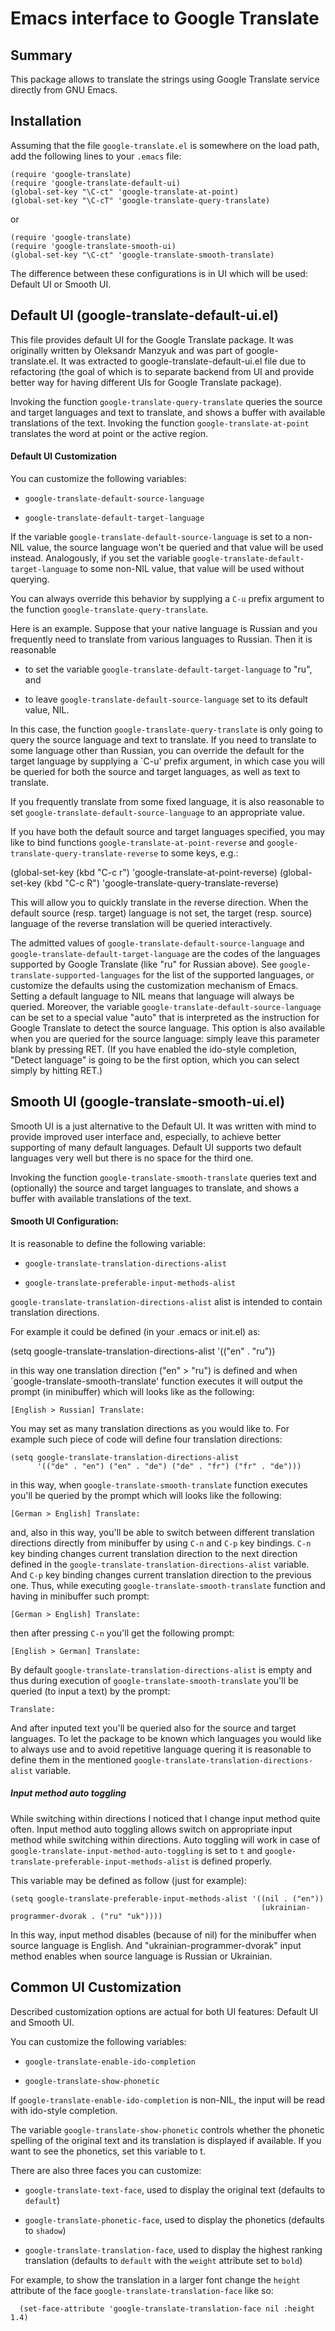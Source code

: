 # Emacs interface to Google Translate

## Summary

This package allows to translate the strings using Google Translate
service directly from GNU Emacs.

## Installation

Assuming that the file `google-translate.el` is somewhere on the
load path, add the following lines to your `.emacs` file:

    (require 'google-translate)
    (require 'google-translate-default-ui)
    (global-set-key "\C-ct" 'google-translate-at-point)
    (global-set-key "\C-cT" 'google-translate-query-translate)

or

    (require 'google-translate)
    (require 'google-translate-smooth-ui)
    (global-set-key "\C-ct" 'google-translate-smooth-translate)

The difference between these configurations is in UI which will be
used: Default UI or Smooth UI.

## Default UI (google-translate-default-ui.el)

This file provides default UI for the Google Translate package. It was
originally written by Oleksandr Manzyuk and was part of
google-translate.el. It was extracted to
google-translate-default-ui.el file due to refactoring (the goal of
which is to separate backend from UI and provide better way for having
different UIs for Google Translate package).

Invoking the function `google-translate-query-translate` queries the
source and target languages and text to translate, and shows a buffer
with available translations of the text.  Invoking the function
`google-translate-at-point` translates the word at point or the active
region.

#### Default UI Customization

You can customize the following variables:

- `google-translate-default-source-language`

- `google-translate-default-target-language`

If the variable `google-translate-default-source-language` is set
to a non-NIL value, the source language won't be queried and that
value will be used instead.  Analogously, if you set the variable
`google-translate-default-target-language` to some non-NIL value,
that value will be used without querying.

You can always override this behavior by supplying a `C-u` prefix
argument to the function `google-translate-query-translate`.

Here is an example.  Suppose that your native language is Russian
and you frequently need to translate from various languages to
Russian.  Then it is reasonable

- to set the variable `google-translate-default-target-language`
  to "ru", and

- to leave `google-translate-default-source-language` set to its
  default value, NIL.

In this case, the function `google-translate-query-translate` is
only going to query the source language and text to translate.
If you need to translate to some language other than Russian, you
can override the default for the target language by supplying a
`C-u' prefix argument, in which case you will be queried for both
the source and target languages, as well as text to translate.

If you frequently translate from some fixed language, it is also
reasonable to set `google-translate-default-source-language` to
an appropriate value.

If you have both the default source and target languages specified,
you may like to bind functions `google-translate-at-point-reverse`
and `google-translate-query-translate-reverse` to some keys, e.g.:

  (global-set-key (kbd "C-c r") 'google-translate-at-point-reverse)
  (global-set-key (kbd "C-c R") 'google-translate-query-translate-reverse)

This will allow you to quickly translate in the reverse direction.
When the default source (resp. target) language is not set, the
target (resp. source) language of the reverse translation will be
queried interactively.

The admitted values of `google-translate-default-source-language`
and `google-translate-default-target-language` are the codes of the
languages supported by Google Translate (like "ru" for Russian
above).  See `google-translate-supported-languages` for the list of
the supported languages, or customize the defaults using the
customization mechanism of Emacs.  Setting a default language to
NIL means that language will always be queried.  Moreover, the
variable `google-translate-default-source-language` can be set to a
special value "auto" that is interpreted as the instruction for
Google Translate to detect the source language.  This option is
also available when you are queried for the source language: simply
leave this parameter blank by pressing RET.  (If you have enabled
the ido-style completion, "Detect language" is going to be the
first option, which you can select simply by hitting RET.)

## Smooth UI (google-translate-smooth-ui.el)

Smooth UI is a just alternative to the Default UI. It was written with
mind to provide improved user interface and, especially, to achieve
better supporting of many default languages. Default UI supports two
default languages very well but there is no space for the third one.

Invoking the function `google-translate-smooth-translate` queries
text and (optionally) the source and target languages to translate,
and shows a buffer with available translations of the text.

#### Smooth UI Configuration:

It is reasonable to define the following variable:

- `google-translate-translation-directions-alist`

- `google-translate-preferable-input-methods-alist`

`google-translate-translation-directions-alist` alist is intended
to contain translation directions.

For example it could be defined (in your .emacs or init.el) as:

(setq google-translate-translation-directions-alist '(("en" . "ru"))

in this way one translation direction ("en" > "ru") is defined and
when `google-translate-smooth-translate' function executes it will
output the prompt (in minibuffer) which will looks like as the
following:

```
[English > Russian] Translate:
```

You may set as many translation directions as you would like
to. For example such piece of code will define four translation
directions:

```
(setq google-translate-translation-directions-alist
      '(("de" . "en") ("en" . "de") ("de" . "fr") ("fr" . "de")))
```

in this way, when `google-translate-smooth-translate` function
executes you'll be queried by the prompt which will looks like the
following:

```
[German > English] Translate:
```

and, also in this way, you'll be able to switch between different
translation directions directly from minibuffer by using `C-n` and
`C-p` key bindings. `C-n` key binding changes current translation
direction to the next direction defined in the
`google-translate-translation-directions-alist` variable. And `C-p`
key binding changes current translation direction to the previous
one. Thus, while executing `google-translate-smooth-translate`
function and having in minibuffer such prompt:

```
[German > English] Translate:
```

then after pressing `C-n` you'll get the following prompt:

```
[English > German] Translate:
```

By default `google-translate-translation-directions-alist` is empty
and thus during execution of `google-translate-smooth-translate`
you'll be queried (to input a text) by the prompt:

```
Translate:
```

And after inputed text you'll be queried also for the source and
target languages. To let the package to be known which languages
you would like to always use and to avoid repetitive language
quering it is reasonable to define them in the mentioned
`google-translate-translation-directions-alist` variable.

##### Input method auto toggling

While switching within directions I noticed that I change input method
quite often. Input method auto toggling allows switch on appropriate
input method while switching within directions. Auto toggling will
work in case of `google-translate-input-method-auto-toggling` is set
to `t` and `google-translate-preferable-input-methods-alist` is
defined properly.

This variable may be defined as
follow (just for example):

```
(setq google-translate-preferable-input-methods-alist '((nil . ("en"))
                                                        (ukrainian-programmer-dvorak . ("ru" "uk"))))
```

In this way, input method disables (because of nil) for the
minibuffer when source language is English. And
"ukrainian-programmer-dvorak" input method enables when source
language is Russian or Ukrainian.


## Common UI Customization

Described customization options are actual for both UI features:
Default UI and Smooth UI.

You can customize the following variables:

- `google-translate-enable-ido-completion`

- `google-translate-show-phonetic`

If `google-translate-enable-ido-completion` is non-NIL, the input
will be read with ido-style completion.

The variable `google-translate-show-phonetic` controls whether the
phonetic spelling of the original text and its translation is
displayed if available. If you want to see the phonetics, set this
variable to t.

There are also three faces you can customize:

- `google-translate-text-face`, used to display the original text
  (defaults to `default`)

- `google-translate-phonetic-face`, used to display the phonetics
  (defaults to `shadow`)

- `google-translate-translation-face`, used to display the highest
  ranking translation (defaults to `default` with the `weight`
  attribute set to `bold`)

For example, to show the translation in a larger font change the
`height` attribute of the face `google-translate-translation-face`
like so:

```
  (set-face-attribute 'google-translate-translation-face nil :height 1.4)
```
